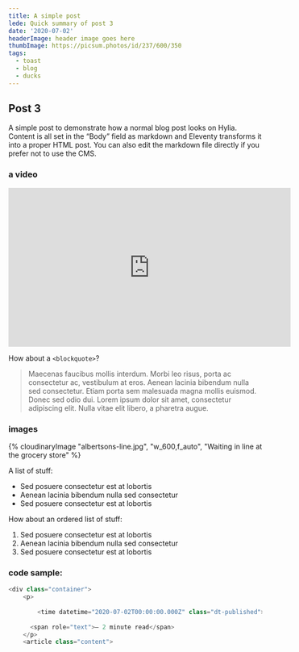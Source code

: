 ```yaml
---
title: A simple post 
lede: Quick summary of post 3
date: '2020-07-02'
headerImage: header image goes here
thumbImage: https://picsum.photos/id/237/600/350
tags:
  - toast
  - blog
  - ducks
---
```

## Post 3

A simple post to demonstrate how a normal blog post looks on Hylia. Content is all set in the “Body” field as markdown and Eleventy transforms it into a proper HTML post. You can also edit the markdown file directly if you prefer not to use the CMS.

### a video
<iframe width="560" height="315" src="https://www.youtube-nocookie.com/embed/IiPQYQT2-wg" frameborder="0" allow="accelerometer; autoplay; encrypted-media; gyroscope; picture-in-picture" allowfullscreen></iframe>

How about a `<blockquote>`?

> Maecenas faucibus mollis interdum. Morbi leo risus, porta ac consectetur ac, vestibulum at eros. Aenean lacinia bibendum nulla sed consectetur. Etiam porta sem malesuada magna mollis euismod. Donec sed odio dui. Lorem ipsum dolor sit amet, consectetur adipiscing elit. Nulla vitae elit libero, a pharetra augue.

### images

{% cloudinaryImage "albertsons-line.jpg", "w_600,f_auto", "Waiting in line at the grocery store" %}


A list of stuff:

- Sed posuere consectetur est at lobortis
- Aenean lacinia bibendum nulla sed consectetur
- Sed posuere consectetur est at lobortis

How about an ordered list of stuff:

1. Sed posuere consectetur est at lobortis
2. Aenean lacinia bibendum nulla sed consectetur
3. Sed posuere consectetur est at lobortis


### code sample:
```js
<div class="container">
    <p>
      
        <time datetime="2020-07-02T00:00:00.000Z" class="dt-published">2nd of July 2020</time>
      
      <span role="text">— 2 minute read</span>
    </p>
    <article class="content">
```
